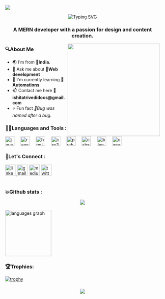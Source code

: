 ![](https://komarev.com/ghpvc/?username=Ishita-Trivedi&style=flat-square&color=00FFFF)
<p align="center"><a href="https://git.io/typing-svg"><img src="https://readme-typing-svg.demolab.com?font=Comforter&size=30&duration=4000&pause=2000&color=033E3E&background=0000000&center=true&vCenter=true&width=430&lines=%F0%9F%91%8BHi+there+!%F0%9F%99%86%E2%80%8D%E2%99%80%EF%B8%8FI'm+Ishita+(She%2FHer)!" alt="Typing SVG" /></a></p>

<h3 align="center">A MERN developer with a passion for design and content creation.</h3> 

<img align="right" height="300" src="https://user-images.githubusercontent.com/59734313/157189039-c09b3e38-9f42-42c0-ab54-14f1574190a7.gif"  />

###
<h3>🔍About Me</h3>
<ul>
  <li>🌏 I’m from <strong>💖India.</strong></li>
  <li>💬 Ask me about <strong>🚀Web development</strong></li>
  <li>📒 I'm currently learning <strong>🤖Automations</strong></li>
  <li>📫 Contact me here <strong>📧ishitatrivedidocs@gmail.com</strong></li>
  <li>⚡ Fun fact <i>🐞Bug was named after a bug.</i></li>
</ul>
<!-- -  Get my podcast updates here:[Instagram][(https://www.linkedin.com/code_station_/)](https://www.linkedin.com/in/connect2ishita/) -->

### 👩‍💻Languages and Tools :
<div align="left">
  <img src="https://cdn.jsdelivr.net/gh/devicons/devicon/icons/javascript/javascript-original.svg" height="30" alt="javascript logo"  />
  <img width="12" />
  <img src="https://cdn.jsdelivr.net/gh/devicons/devicon/icons/react/react-original.svg" height="30" alt="react logo"  />
  <img width="12" />
  <img src="https://cdn.jsdelivr.net/gh/devicons/devicon/icons/html5/html5-original.svg" height="30" alt="html5 logo"  />
  <img width="12" />
  <img src="https://cdn.jsdelivr.net/gh/devicons/devicon/icons/css3/css3-original.svg" height="30" alt="css3 logo"  />
  <img width="12" />
  <img src="https://cdn.jsdelivr.net/gh/devicons/devicon/icons/python/python-original.svg" height="30" alt="python logo"  />
  <img width="12" />
  <img src="https://cdn.jsdelivr.net/gh/devicons/devicon/icons/csharp/csharp-original.svg" height="30" alt="csharp logo"  />
  <img width="12" />
  <img src="https://cdn.jsdelivr.net/gh/devicons/devicon/icons/blender/blender-original.svg" height="30" alt="blender logo"  />
  <img width="12" />
  <img src="https://cdn.jsdelivr.net/gh/devicons/devicon/icons/canva/canva-original.svg" height="30" alt="canva logo"  />
</div>

### 🔗Let's Connect :
<div align="left">
  <a href="https://www.linkedin.com/in/connect2ishita/" target="_blank">
    <img src="https://img.shields.io/static/v1?message=LinkedIn&logo=linkedin&label=&color=0077B5&logoColor=white&labelColor=&style=flat" height="35" alt="linkedin logo"  />
  </a>
  <img src="https://img.shields.io/static/v1?message=Gmail&logo=gmail&label=&color=D14836&logoColor=white&labelColor=&style=flat" height="35" alt="gmail logo"  />
  <img src="https://img.shields.io/static/v1?message=Medium&logo=medium&label=&color=12100E&logoColor=white&labelColor=&style=flat" height="35" alt="medium logo"  />
  <a href="https://twitter.com/IshitaTrivedi28" target="_blank">
    <img src="https://img.shields.io/static/v1?message=Twitter&logo=twitter&label=&color=1DA1F2&logoColor=white&labelColor=&style=flat" height="35" alt="twitter logo"  />
  </a>
</div>
<br>

### 💥Github stats :
  <div align="center"><img src="https://github-readme-stats.vercel.app/api?username=Ishita-Trivedi&show_icons=true&count_private=true&hide_border=true" align="center" /></div>  

<br/>  
  <img src="https://github-readme-stats.vercel.app/api/top-langs?username=Ishita-Trivedi&locale=en&hide_title=false&layout=compact&card_width=320&langs_count=5&theme=dracula&hide_border=false" height="150" alt="languages graph"  />
</div>

### 🏆Trophies:
  [![trophy](https://github-profile-trophy.vercel.app/?username=Ishita-Trivedi&theme=algolia&title=Commits,PullRequest,Repositories,Stars,Followers)](https://github-profile-trophy.vercel.app/?username=Ishita-Trivedi&theme=algolia)

###
<div align="center">
            <a href="https://www.buymeacoffee.com/Ishita-Trivedi" target="_blank" style="display: inline-block;">
                <img
                    src="https://img.shields.io/badge/Donate-Buy%20Me%20A%20Coffee-orange.svg?style=flat-square&logo=buymeacoffee" 
                    align="center"
                />
            </a></div>
<br />
